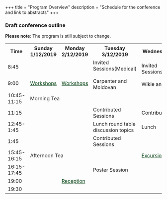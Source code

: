 +++
title = "Program Overview"
description = "Schedule for the conference and link to abstracts"
+++


### Draft conference outline

**Please note**: The program is still subject to change.

<div class="table-responsive">
<table class="tg table-fixed" data-tablesaw-mode="columntoggle">
<colgroup>
<col style="width: 8%">
<col style="width: 11%">
<col style="width: 11%">
<col style="width: 15.5%">
<col style="width: 19.5%">
<col style="width: 17.5%">
<col style="width: 17.5%">
</colgroup>
  <tr>
    <th class="tg-0pky">Time</th>
    <th class="tg-0pky">Sunday 1/12/2019</th>
    <th class="tg-0pky">Monday 2/12/2019</th>
    <th class="tg-0pky">Tuesday 3/12/2019</th>
    <th class="tg-0pky">Wednesday 4/12/2019</th>
    <th class="tg-0pky">Thursday 5/12/2019</th>
    <th class="tg-0pky">Friday 6/12/2019</th>
  </tr>
  <tr>
    <td class="tg-0pky">8:45</td>
    <td class="tg-0pky"></td>
    <td class="tg-0pky"></td>
    <td class="tg-rbmo" rowspan="2">Invited Sessions(Medical)<br><br>Carpenter and Moldovan<br></td>
    <td class="tg-rbmo" rowspan="2">Invited Sessions(Environmental)<br><br>Wikle and Robertson<br></td>
    <td class="tg-rbmo" rowspan="2">Invited Sessions(Agriculture)<br><br>Bustos-Korts and De Faveri<br></td>
    <td class="tg-rbmo" rowspan="2">Invited Sessions(Methods)<br><br>Czado and Anderson<br></td>
  </tr>
  <tr>
    <td class="tg-0pky">9:00</td>
    <td class="tg-elvq"><a href="/workshops/" style="color: #0a4719;">Workshops</a></td>
    <td class="tg-elvq"><a href="/workshops/" style="color: #0a4719;">Workshops</a></td>
  </tr>
  <tr>
    <td class="tg-0pky">10:45-11:15</td>
    <td class="tg-c3ow" colspan="6">Morning Tea</td>
  </tr>
  <tr>
    <td class="tg-0pky">11:15</td>
    <td class="tg-elvq" rowspan="3"></td>
    <td class="tg-elvq" rowspan="3"></td>
    <td class="tg-tu0f">Contributed Sessions</td>
    <td class="tg-tu0f">Contributed Sessions</td>
    <td class="tg-tu0f">Contributed Sessions</td>
    <td class="tg-tu0f">Contributed Sessions</td>
  </tr>
  <tr>
    <td class="tg-0pky">12:45-1:45</td>
    <td class="tg-0pky">Lunch round table discussion topics</td>
    <td class="tg-0pky">Lunch</td>
    <td class="tg-0pky">AGM Lunch</td>
    <td class="tg-0pky">Lunch</td>
  </tr>
  <tr>
    <td class="tg-0pky">1:45</td>
    <td class="tg-tu0f">Contributed Sessions</td>
    <td class="tg-smvl" rowspan="3"><a href="/social/" style="color: #0a4719;">Excursions</a></td>
    <td class="tg-tu0f">Contributed Sessions</td>
    <td class="tg-tu0f">Contributed Sessions</td>
  </tr>
  <tr>
    <td class="tg-0pky">15:45-16:15</td>
    <td class="tg-c3ow" colspan="3">Afternoon Tea</td>
    <td class="tg-c3ow" colspan="2">Afternoon Tea</td>
  </tr>
  <tr>
    <td class="tg-0pky">16:15-17:45</td>
    <td class="tg-elvq"></td>
    <td class="tg-elvq"></td>
    <td class="tg-qs5d">Poster Session</td>
    <td class="tg-tu0f">Contributed Sessions</td>
    <td class="tg-0pky">Conference Close</td>
  </tr>
  <tr>
    <td class="tg-0pky">19:00</td>
    <td class="tg-0pky"></td>
    <td class="tg-smvl"><a href="/social/" style="color: #0a4719;">Reception</a></td>
    <td class="tg-0pky"></td>
    <td class="tg-0pky"></td>
    <td class="tg-0pky"></td>
    <td class="tg-0pky"></td>
  </tr>
  <tr>
    <td class="tg-0lax">19:30</td>
    <td class="tg-0lax"></td>
    <td class="tg-0lax"></td>
    <td class="tg-0lax"></td>
    <td class="tg-0lax"></td>
    <td class="tg-og4q"><a href="/social/" style="color: #0a4719;">Conference Dinner</a></td>
    <td class="tg-0lax"></td>
  </tr>
</table>
</div>
